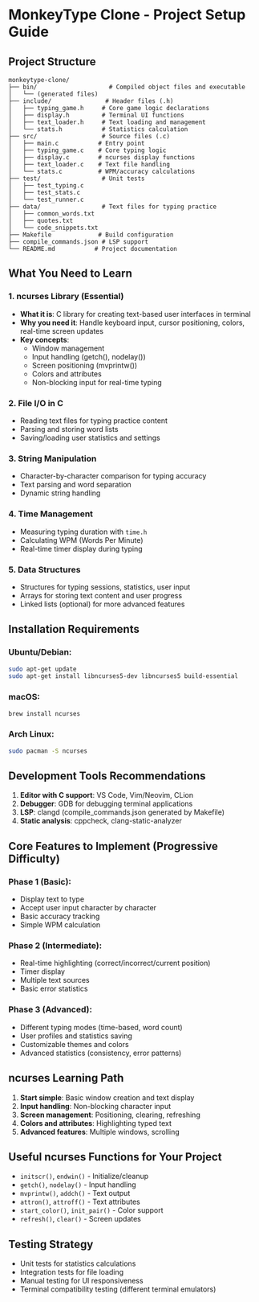 # MonkeyType Clone - Project Setup Guide

## Project Structure
```
monkeytype-clone/
├── bin/                    # Compiled object files and executable
│   └── (generated files)
├── include/               # Header files (.h)
│   ├── typing_game.h     # Core game logic declarations
│   ├── display.h         # Terminal UI functions
│   ├── text_loader.h     # Text loading and management
│   └── stats.h           # Statistics calculation
├── src/                  # Source files (.c)
│   ├── main.c           # Entry point
│   ├── typing_game.c    # Core typing logic
│   ├── display.c        # ncurses display functions
│   ├── text_loader.c    # Text file handling
│   └── stats.c          # WPM/accuracy calculations
├── test/                 # Unit tests
│   ├── test_typing.c
│   ├── test_stats.c
│   └── test_runner.c
├── data/                 # Text files for typing practice
│   ├── common_words.txt
│   ├── quotes.txt
│   └── code_snippets.txt
├── Makefile             # Build configuration
├── compile_commands.json # LSP support
└── README.md           # Project documentation
```

## What You Need to Learn

### 1. **ncurses Library** (Essential)
- **What it is**: C library for creating text-based user interfaces in terminal
- **Why you need it**: Handle keyboard input, cursor positioning, colors, real-time screen updates
- **Key concepts**:
  - Window management
  - Input handling (getch(), nodelay())
  - Screen positioning (mvprintw())
  - Colors and attributes
  - Non-blocking input for real-time typing

### 2. **File I/O in C**
- Reading text files for typing practice content
- Parsing and storing word lists
- Saving/loading user statistics and settings

### 3. **String Manipulation**
- Character-by-character comparison for typing accuracy
- Text parsing and word separation
- Dynamic string handling

### 4. **Time Management**
- Measuring typing duration with `time.h`
- Calculating WPM (Words Per Minute)
- Real-time timer display during typing

### 5. **Data Structures**
- Structures for typing sessions, statistics, user input
- Arrays for storing text content and user progress
- Linked lists (optional) for more advanced features

## Installation Requirements

### Ubuntu/Debian:
```bash
sudo apt-get update
sudo apt-get install libncurses5-dev libncurses5 build-essential
```

### macOS:
```bash
brew install ncurses
```

### Arch Linux:
```bash
sudo pacman -S ncurses
```

## Development Tools Recommendations

1. **Editor with C support**: VS Code, Vim/Neovim, CLion
2. **Debugger**: GDB for debugging terminal applications
3. **LSP**: clangd (compile_commands.json generated by Makefile)
4. **Static analysis**: cppcheck, clang-static-analyzer

## Core Features to Implement (Progressive Difficulty)

### Phase 1 (Basic):
- Display text to type
- Accept user input character by character
- Basic accuracy tracking
- Simple WPM calculation

### Phase 2 (Intermediate):
- Real-time highlighting (correct/incorrect/current position)
- Timer display
- Multiple text sources
- Basic error statistics

### Phase 3 (Advanced):
- Different typing modes (time-based, word count)
- User profiles and statistics saving
- Customizable themes and colors
- Advanced statistics (consistency, error patterns)

## ncurses Learning Path

1. **Start simple**: Basic window creation and text display
2. **Input handling**: Non-blocking character input
3. **Screen management**: Positioning, clearing, refreshing
4. **Colors and attributes**: Highlighting typed text
5. **Advanced features**: Multiple windows, scrolling

## Useful ncurses Functions for Your Project

- `initscr()`, `endwin()` - Initialize/cleanup
- `getch()`, `nodelay()` - Input handling  
- `mvprintw()`, `addch()` - Text output
- `attron()`, `attroff()` - Text attributes
- `start_color()`, `init_pair()` - Color support
- `refresh()`, `clear()` - Screen updates

## Testing Strategy

- Unit tests for statistics calculations
- Integration tests for file loading
- Manual testing for UI responsiveness
- Terminal compatibility testing (different terminal emulators)
